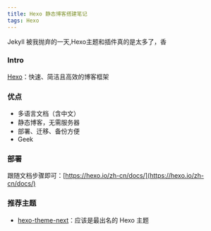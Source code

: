 ```yaml
---
title: Hexo 静态博客搭建笔记
tags: Hexo
---
```




Jekyll 被我抛弃的一天,Hexo主题和插件真的是太多了，香



### Intro

[Hexo](https://hexo.io/)：快速、简洁且高效的博客框架

### 优点

- 多语言文档（含中文）
- 静态博客，无需服务器
- 部署、迁移、备份方便
- Geek

### 部署

跟随文档步骤即可：[https://hexo.io/zh-cn/docs/](https://hexo.io/zh-cn/docs/)

### 推荐主题

- [hexo-theme-next](https://github.com/theme-next/hexo-theme-next)：应该是最出名的 Hexo 主题
